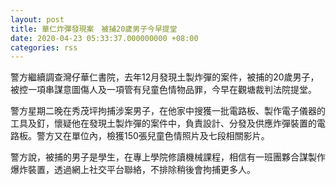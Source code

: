 ```yaml
---
layout: post
title: 華仁炸彈發現案　被捕20歲男子今早提堂
date: 2020-04-23 05:33:37.000000000 +08:00
categories: rss
---
```


警方繼續調查灣仔華仁書院，去年12月發現土製炸彈的案件，被捕的20歲男子，被控一項串謀意圖傷人及一項管有兒童色情物品罪，今早在觀塘裁判法院提堂。

警方星期二晚在秀茂坪拘捕涉案男子，在他家中搜獲一批電路板、製作電子儀器的工具及釘，懷疑他在發現土製炸彈的案件中，負責設計、分發及供應炸彈裝置的電路板。警方又在單位內，檢獲150張兒童色情照片及七段相關影片。

警方說，被捕的男子是學生，在專上學院修讀機械課程，相信有一班團夥合謀製作爆炸裝置，透過網上社交平台聯絡，不排除稍後會拘捕更多人。
